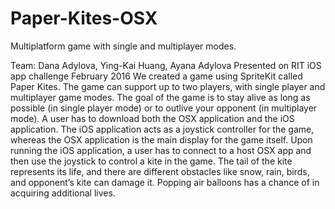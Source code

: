 # Paper-Kites-OSX
Multiplatform game with single and multiplayer modes.

Team: Dana Adylova, Ying-Kai Huang, Ayana Adylova
Presented on RIT iOS app challenge February 2016
We created a game using SpriteKit called Paper Kites. 
The game can support up to two players, with single player and multiplayer game modes. 
The goal of the game is to stay alive as long as possible (in single player mode) or to outlive your opponent (in multiplayer mode). 
A user has to download both the OSX application and the iOS application. 
The iOS application acts as a joystick controller for the game, whereas the OSX application is the main display for the game itself. 
Upon running the iOS application, a user has to connect to a host OSX app and then use the joystick to control a kite in the game. 
The tail of the kite represents its life, and there are different obstacles like snow, rain, birds, and opponent’s kite can damage it. 
Popping air balloons has a chance of in acquiring additional lives.
